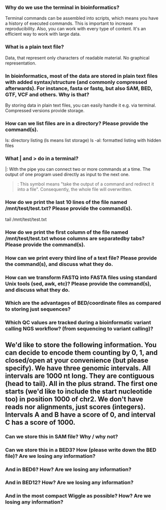 ### Why do we use the terminal in bioinformatics?
Terminal commands can be assembled into scripts, which means you have a history of executed commands. This is important to increase reproducibility. Also, you can work with every type of content. It's an efficient way to work with large data. 
### What is a plain text file?
Data, that represent only characters of readable material. No graphical representation. 

### In bioinformatics, most of the data are stored in plain text files with added syntax/structure (and commonly compressed afterwards). For instance, fasta or fastq, but also SAM, BED, GTF, VCF and others. Why is that?
By storing data in plain text files, you can easily handle it e.g. via terminal. Compressed versions provide storage. 

### How can we list files are in a directory? Please provide the command(s).
ls: directory listing (ls means list storage)
ls -al: formatted listing with hidden files

### What | and > do in a terminal?
|: With the pipe you can connect two or more commands at a time. The output of one program used directly as input to the next one.
>: This symbol means "take the output of a command and redirect it into a file". Consequently, the whole file will overwritten. 

### How do we print the last 10 lines of the file named /mnt/test/test.txt? Please provide the command(s).
tail /mnt/test/test.txt	

### How do we print the first column of the file named /mnt/test/test.txt whose columns are separatedby tabs? Please provide the command(s).


### How can we print every third line of a text file? Please provide the command(s), and discuss what they do.

### How can we transform FASTQ into FASTA files using standard Unix tools (sed, awk, etc)? Please provide the command(s), and discuss what they do.

### Which are the advantages of BED/coordinate files as compared to storing just sequences?

### Which QC values are tracked during a bioinformatic variant calling NGS workflow? (from sequencing to variant calling)?

## We'd like to store the following information. You can decide to encode them counting by 0, 1, and closed/open at your convenience (but please specify). We have three genomic intervals. All intervals are 1000 nt long. They are contiguous (head to tail). All in the plus strand. The first one starts (we'd like to include the start nucleotide too) in position 1000 of chr2. We don't have reads nor alignments, just scores (integers). Intervals A and B have a score of 0, and interval C has a score of 1000.

### Can we store this in SAM file? Why / why not?

### Can we store this in a BED3? How (please write down the BED file)? Are we losing any information?

### And in BED6? How? Are we losing any information?

### And in BED12? How? Are we losing any information?

### And in the most compact Wiggle as possible? How? Are we losing any information?
